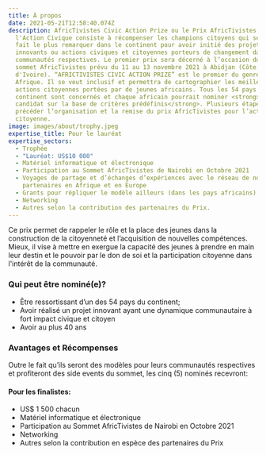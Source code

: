 ```yaml
---
title: À propos
date: 2021-05-21T12:58:40.074Z
description: AfricTivistes Civic Action Prize ou le Prix AfricTivistes pour
  l'Action Civique consiste à récompenser les champions citoyens qui se sont
  fait le plus remarquer dans le continent pour avoir initié des projets
  innovants ou actions civiques et citoyennes porteurs de changement dans leurs
  communautés respectives. Le premier prix sera décerné à l’occasion du 3e
  sommet AfricTivistes prévu du 11 au 13 novembre 2021 à Abidjan (Côte
  d'Ivoire). “AFRICTIVISTES CIVIC ACTION PRIZE” est le premier du genre en
  Afrique. Il se veut inclusif et permettra de cartographier les meilleures
  actions citoyennes portées par de jeunes africains. Tous les 54 pays du
  continent sont concernés et chaque africain pourrait nominer <strong>un
  candidat sur la base de critères prédéfinis</strong>. Plusieurs étapes vont
  précéder l’organisation et la remise du prix AfricTivistes pour l’action
  citoyenne.
image: images/about/trophy.jpeg
expertise_title: Pour le lauréat
expertise_sectors:
  - Trophée
  - "Lauréat: US$10 000"
  - Matériel informatique et électronique
  - Participation au Sommet AfricTivistes de Nairobi en Octobre 2021
  - Voyages de partage et d’échanges d’expériences avec le réseau de nos
    partenaires en Afrique et en Europe
  - Grants pour répliquer le modèle ailleurs (dans les pays africains)
  - Networking
  - Autres selon la contribution des partenaires du Prix.
---
```

Ce prix permet de rappeler le rôle et la place des jeunes dans la construction de la citoyenneté et l’acquisition de nouvelles compétences. Mieux, il vise à mettre en exergue la capacité des jeunes à prendre en main leur destin et le pouvoir par le don de soi et la participation citoyenne dans l'intérêt de la communauté.

### Qui peut être nominé(e)?

* Être ressortissant d’un des 54 pays du continent;
* Avoir réalisé un projet innovant ayant une dynamique communautaire à fort impact civique et citoyen
* Avoir au plus 40 ans

### Avantages et Récompenses

Outre le fait qu’ils seront des modèles pour leurs communautés respectives et profiteront des side events du sommet, les cinq (5) nominés recevront:

#### Pour les finalistes:

* US$ 1 500 chacun
* Matériel informatique et électronique
* Participation au Sommet AfricTivistes de Nairobi en Octobre 2021
* Networking
* Autres selon la contribution en espèce des partenaires du Prix